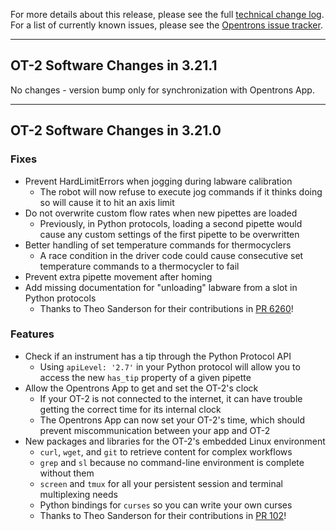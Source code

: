 For more details about this release, please see the full [technical change
log][]. For a list of currently known issues, please see the [Opentrons issue tracker][].

[technical change log]: https://github.com/Opentrons/opentrons/blob/edge/CHANGELOG.md
[opentrons issue tracker]: https://github.com/Opentrons/opentrons/issues?q=is%3Aopen+is%3Aissue+label%3Abug

---

## OT-2 Software Changes in 3.21.1

No changes - version bump only for synchronization with Opentrons App.

---

## OT-2 Software Changes in 3.21.0

### Fixes

- Prevent HardLimitErrors when jogging during labware calibration
  - The robot will now refuse to execute jog commands if it thinks doing so will cause it to hit an axis limit
- Do not overwrite custom flow rates when new pipettes are loaded
  - Previously, in Python protocols, loading a second pipette would cause any custom settings of the first pipette to be overwritten
- Better handling of set temperature commands for thermocyclers
  - A race condition in the driver code could cause consecutive set temperature commands to a thermocycler to fail
- Prevent extra pipette movement after homing
- Add missing documentation for "unloading" labware from a slot in Python protocols
  - Thanks to Theo Sanderson for their contributions in [PR 6260][]!

[pr 6260]: https://github.com/Opentrons/opentrons/pull/6260

### Features

- Check if an instrument has a tip through the Python Protocol API
  - Using `apiLevel: '2.7'` in your Python protocol will allow you to access the new `has_tip` property of a given pipette
- Allow the Opentrons App to get and set the OT-2's clock
  - If your OT-2 is not connected to the internet, it can have trouble getting the correct time for its internal clock
  - The Opentrons App can now set your OT-2's time, which should prevent miscommunication between your app and OT-2
- New packages and libraries for the OT-2's embedded Linux environment
  - `curl`, `wget`, and `git` to retrieve content for complex workflows
  - `grep` and `sl` because no command-line environment is complete without them
  - `screen` and `tmux` for all your persistent session and terminal multiplexing needs
  - Python bindings for `curses` so you can write your own curses
  - Thanks to Theo Sanderson for their contributions in [PR 102][]!

[pr 102]: https://github.com/Opentrons/buildroot/pull/102
